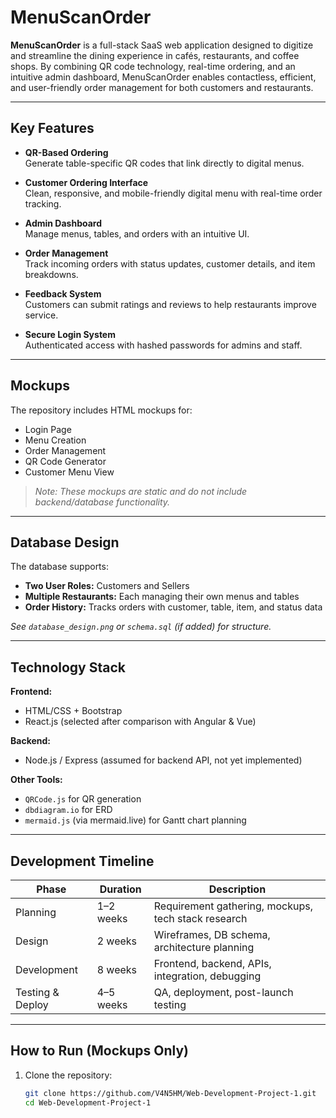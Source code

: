 # MenuScanOrder

**MenuScanOrder** is a full-stack SaaS web application designed to digitize and streamline the dining experience in cafés, restaurants, and coffee shops. By combining QR code technology, real-time ordering, and an intuitive admin dashboard, MenuScanOrder enables contactless, efficient, and user-friendly order management for both customers and restaurants.

---

## Key Features

- **QR-Based Ordering**  
  Generate table-specific QR codes that link directly to digital menus.

- **Customer Ordering Interface**  
  Clean, responsive, and mobile-friendly digital menu with real-time order tracking.

- **Admin Dashboard**  
  Manage menus, tables, and orders with an intuitive UI.

- **Order Management**  
  Track incoming orders with status updates, customer details, and item breakdowns.

- **Feedback System**  
  Customers can submit ratings and reviews to help restaurants improve service.

- **Secure Login System**  
  Authenticated access with hashed passwords for admins and staff.

---

## Mockups

The repository includes HTML mockups for:
- Login Page
- Menu Creation
- Order Management
- QR Code Generator
- Customer Menu View

> *Note: These mockups are static and do not include backend/database functionality.*

---

## Database Design

The database supports:
- **Two User Roles:** Customers and Sellers
- **Multiple Restaurants:** Each managing their own menus and tables
- **Order History:** Tracks orders with customer, table, item, and status data

*See `database_design.png` or `schema.sql` (if added) for structure.*

---

## Technology Stack

**Frontend:**
- HTML/CSS + Bootstrap
- React.js (selected after comparison with Angular & Vue)

**Backend:**
- Node.js / Express (assumed for backend API, not yet implemented)

**Other Tools:**
- `QRCode.js` for QR generation
- `dbdiagram.io` for ERD
- `mermaid.js` (via mermaid.live) for Gantt chart planning

---

## Development Timeline

| Phase            | Duration        | Description                                          |
|------------------|------------------|------------------------------------------------------|
| Planning         | 1–2 weeks        | Requirement gathering, mockups, tech stack research |
| Design           | 2 weeks          | Wireframes, DB schema, architecture planning         |
| Development      | 8 weeks          | Frontend, backend, APIs, integration, debugging      |
| Testing & Deploy | 4–5 weeks        | QA, deployment, post-launch testing                  |

---

## How to Run (Mockups Only)

1. Clone the repository:
   ```bash
   git clone https://github.com/V4N5HM/Web-Development-Project-1.git
   cd Web-Development-Project-1

